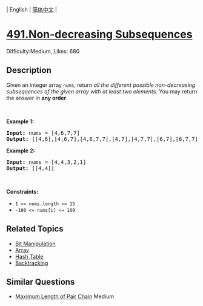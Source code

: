 
| English | [简体中文](README.md) |

# [491.Non-decreasing Subsequences](https://leetcode.com/problems/non-decreasing-subsequences/)
Difficulty:Medium, Likes: 680

## Description

<p>Given an integer array <code>nums</code>, return <em>all the different possible non-decreasing subsequences of the given array with at least two elements</em>. You may return the answer in <strong>any order</strong>.</p>

<p>&nbsp;</p>
<p><strong class="example">Example 1:</strong></p>

<pre>
<strong>Input:</strong> nums = [4,6,7,7]
<strong>Output:</strong> [[4,6],[4,6,7],[4,6,7,7],[4,7],[4,7,7],[6,7],[6,7,7],[7,7]]
</pre>

<p><strong class="example">Example 2:</strong></p>

<pre>
<strong>Input:</strong> nums = [4,4,3,2,1]
<strong>Output:</strong> [[4,4]]
</pre>

<p>&nbsp;</p>
<p><strong>Constraints:</strong></p>

<ul>
	<li><code>1 &lt;= nums.length &lt;= 15</code></li>
	<li><code>-100 &lt;= nums[i] &lt;= 100</code></li>
</ul>


## Related Topics

- [Bit Manipulation](https://leetcode-cn.com/tag/bit-manipulation/)
- [Array](https://leetcode-cn.com/tag/array/)
- [Hash Table](https://leetcode-cn.com/tag/hash-table/)
- [Backtracking](https://leetcode-cn.com/tag/backtracking/)

## Similar Questions

- [Maximum Length of Pair Chain](../maximum-length-of-pair-chain/README.md) Medium 
